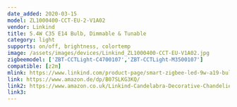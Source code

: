 ```yaml
---
date_added: 2020-03-15
model: ZL1000400-CCT-EU-2-V1A02
vendor: Linkind
title: 5.4W C35 E14 Bulb, Dimmable & Tunable
category: light
supports: on/off, brightness, colortemp
image: /assets/images/devices/Linkind_ZL1000400-CCT-EU-V1A02.jpg
zigbeemodel: ['ZBT-CCTLight-C4700107','ZBT-CCTLight-M3500107']
compatible: [z2m]
mlink: https://www.linkind.com/product-page/smart-zigbee-led-9w-a19-bulb-dimmable-tunable-hub-required-alexa-control
link: https://www.amazon.de/dp/B07SLKG3KQ/
link2: https://www.amazon.co.uk/Linkind-Candelabra-Decorative-Chandelier-2700k-6500k/dp/B07SJDG1HZ
link3: 
---
```

